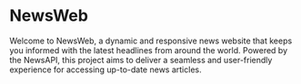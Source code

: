 # NewsWeb
Welcome to NewsWeb, a dynamic and responsive news website that keeps you informed with the latest headlines from around the world. Powered by the NewsAPI, this project aims to deliver a seamless and user-friendly experience for accessing up-to-date news articles.
